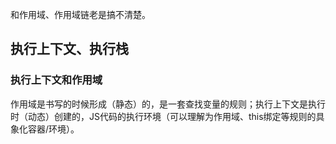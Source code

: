 和作用域、作用域链老是搞不清楚。

## 执行上下文、执行栈
### 执行上下文和作用域
作用域是书写的时候形成（静态）的，是一套查找变量的规则；执行上下文是执行时（动态）创建的，JS代码的执行环境（可以理解为作用域、this绑定等规则的具象化容器/环境）。

